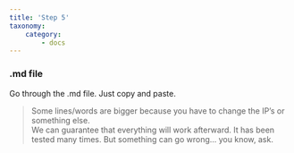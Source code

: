 ```yaml
---
title: 'Step 5'
taxonomy:
    category:
        - docs
---
```


### .md file
Go through the .md file. Just copy and paste.

> Some lines/words are bigger because you have to change the IP’s or something else.  
We can guarantee that everything will work afterward. It has been tested many times. But something can go wrong... you know, ask.
